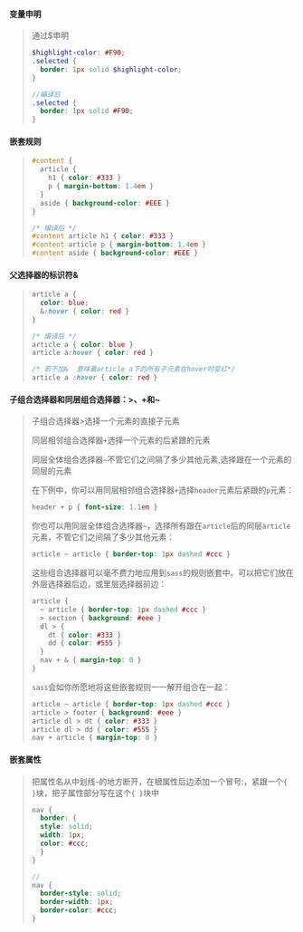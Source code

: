 #### 变量申明

> 通过$申明  
>
> ```scss
> $highlight-color: #F90;
> .selected {
>   border: 1px solid $highlight-color;
> }
> 
> //编译后
> .selected {
>   border: 1px solid #F90;
> }
> ```
>
> 

#### 嵌套规则

> ```scss
> #content {
>   article {
>     h1 { color: #333 }
>     p { margin-bottom: 1.4em }
>   }
>   aside { background-color: #EEE }
> }
> 
> /* 编译后 */
> #content article h1 { color: #333 }
> #content article p { margin-bottom: 1.4em }
> #content aside { background-color: #EEE }
> ```

#### 父选择器的标识符&

> ```scss
> article a {
>   color: blue;
>   &:hover { color: red }
> }
> 
> /* 编译后 */
> article a { color: blue }
> article a:hover { color: red }
> 
> /* 若不加&  意味着article a下的所有子元素在hover时变红*/
> article a :hover { color: red }
> ```

#### 子组合选择器和同层组合选择器：>、+和~

> 子组合选择器>选择一个元素的直接子元素
>
> 同层相邻组合选择器`+`选择一个元素的后紧跟的元素
>
> 同层全体组合选择器`~`不管它们之间隔了多少其他元素,选择跟在一个元素的同层的元素
>
> 在下例中，你可以用同层相邻组合选择器`+`选择`header`元素后紧跟的`p`元素：
>
> ```scss
> header + p { font-size: 1.1em }
> ```
>
> 你也可以用同层全体组合选择器`~`，选择所有跟在`article`后的同层`article`元素，不管它们之间隔了多少其他元素：
>
> ```scss
> article ~ article { border-top: 1px dashed #ccc }
> ```
>
> 这些组合选择器可以毫不费力地应用到`sass`的规则嵌套中。可以把它们放在外层选择器后边，或里层选择器前边：
>
> ```scss
> article {
>   ~ article { border-top: 1px dashed #ccc }
>   > section { background: #eee }
>   dl > {
>     dt { color: #333 }
>     dd { color: #555 }
>   }
>   nav + & { margin-top: 0 }
> }
> ```
>
> `sass`会如你所愿地将这些嵌套规则一一解开组合在一起：
>
> ```scss
> article ~ article { border-top: 1px dashed #ccc }
> article > footer { background: #eee }
> article dl > dt { color: #333 }
> article dl > dd { color: #555 }
> nav + article { margin-top: 0 }
> ```

#### 嵌套属性

> 把属性名从中划线-的地方断开，在根属性后边添加一个冒号:，紧跟一个`{ }`块，把子属性部分写在这个`{ }`块中
>
> ```scss
> nav {
>   border: {
>   style: solid;
>   width: 1px;
>   color: #ccc;
>   }
> }
> 
> //
> nav {
>   border-style: solid;
>   border-width: 1px;
>   border-color: #ccc;
> }
> ```


